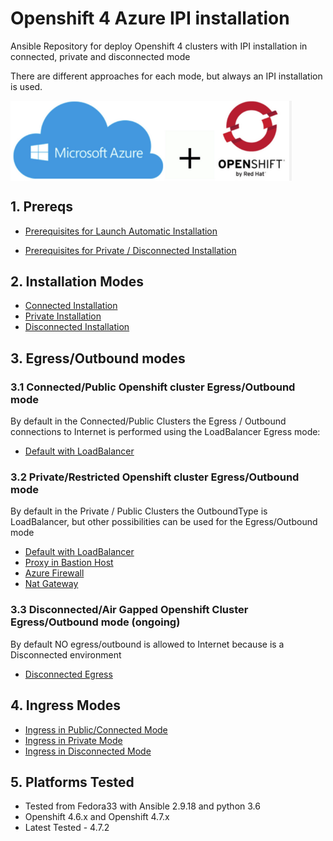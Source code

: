 # Openshift 4 Azure IPI installation

Ansible Repository for deploy Openshift 4 clusters with IPI installation in connected, private and disconnected mode

There are different approaches for each mode, but always an IPI installation is used.

<img align="center" width="450" src="docs/pics/azure_ocp4_pic.png">

## 1. Prereqs

* [Prerequisites for Launch Automatic Installation](/docs/prereqs.md)

* [Prerequisites for Private / Disconnected Installation](/docs/prereqs-restricted.md)

## 2. Installation Modes

* [Connected Installation](/docs/mode-connected.md)
* [Private Installation](/docs/mode-private.md)
* [Disconnected Installation](/docs/mode-disconnected.md)

## 3. Egress/Outbound modes

### 3.1 Connected/Public Openshift cluster Egress/Outbound mode

By default in the Connected/Public Clusters the Egress / Outbound connections to Internet is
performed using the LoadBalancer Egress mode:

* [Default with LoadBalancer](/docs/egress-default.md)

### 3.2 Private/Restricted Openshift cluster Egress/Outbound mode

By default in the Private / Public Clusters the OutboundType is LoadBalancer, but other
possibilities can be used for the Egress/Outbound mode

* [Default with LoadBalancer](/docs/egress-default.md)
* [Proxy in Bastion Host](/docs/egress-proxy.md)
* [Azure Firewall](/docs/egress-firewall.md)
* [Nat Gateway](/docs/egress-nat.md)

### 3.3 Disconnected/Air Gapped Openshift Cluster Egress/Outbound mode (ongoing)

By default NO egress/outbound is allowed to Internet because is a Disconnected environment

* [Disconnected Egress](/docs/egress-disconnected.md)

## 4. Ingress Modes

* [Ingress in Public/Connected Mode](/docs/ingress-connected.md)
* [Ingress in Private Mode](/docs/ingress-private.md)
* [Ingress in Disconnected Mode](/docs/ingress-disconnected.md)

## 5. Platforms Tested

* Tested from Fedora33 with Ansible 2.9.18 and python 3.6
* Openshift 4.6.x and Openshift 4.7.x
* Latest Tested - 4.7.2
